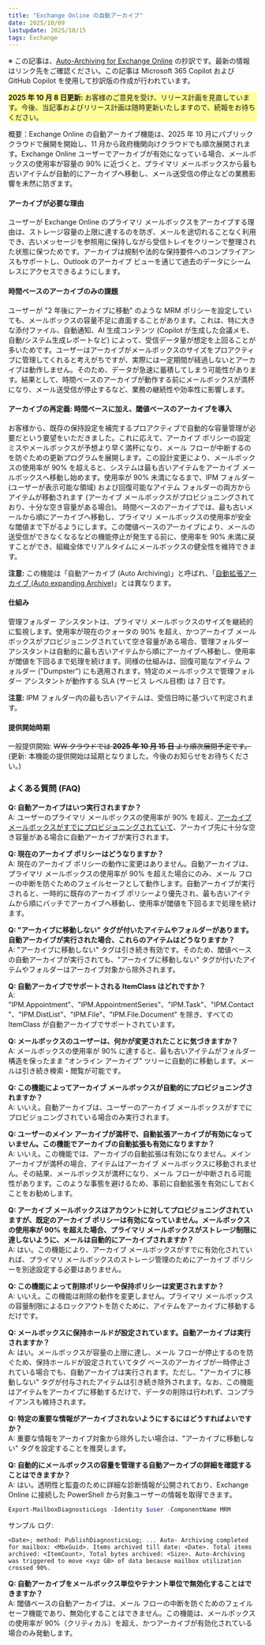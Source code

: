 ```yaml
---
title: "Exchange Online の自動アーカイブ"
date: 2025/10/09
lastupdate: 2025/10/15
tags: Exchange
---
```


※ この記事は、[Auto-Archiving for Exchange Online](https://techcommunity.microsoft.com/blog/exchange/auto-archiving-for-exchange-online/4459735) の抄訳です。最新の情報はリンク先をご確認ください。この記事は Microsoft 365 Copilot および GitHub Copilot を使用して抄訳版の作成が行われています。

<p style="background: #FFFF99;"><strong>2025 年 10 月 8 日更新:</strong> お客様のご意見を受け、リリース計画を見直しています。今後、当記事およびリリース計画は随時更新いたしますので、続報をお待ちください。</p>
概要：Exchange Online の自動アーカイブ機能は、2025 年 10 月にパブリック クラウドで展開を開始し、11 月から政府機関向けクラウドでも順次展開されます。Exchange Online ユーザーでアーカイブが有効になっている場合、メールボックスの使用率が容量の 90% に近づくと、プライマリ メールボックスから最も古いアイテムが自動的にアーカイブへ移動し、メール送受信の停止などの業務影響を未然に防ぎます。

#### アーカイブが必要な理由

ユーザーが Exchange Online のプライマリ メールボックスをアーカイブする理由は、ストレージ容量の上限に達するのを防ぎ、メールを途切れることなく利用でき、古いメッセージを参照用に保持しながら受信トレイをクリーンで整理された状態に保つためです。アーカイブは規制や法的な保持要件へのコンプライアンスもサポートし、Outlook のアーカイブ ビューを通じて過去のデータにシームレスにアクセスできるようにします。

#### 時間ベースのアーカイブのみの課題

ユーザーが "2 年後にアーカイブに移動" のような MRM ポリシーを設定していても、メールボックスの容量不足に直面することがあります。これは、特に大きな添付ファイル、自動通知、AI 生成コンテンツ (Copilot が生成した会議メモ、自動/システム生成レポートなど) によって、受信データ量が想定を上回ることが多いためです。ユーザーはアーカイブがメールボックスのサイズをプロアクティブに管理してくれると考えがちですが、実際には一定期間が経過しないとアーカイブは動作しません。そのため、データが急速に蓄積してしまう可能性があります。結果として、時間ベースのアーカイブが動作する前にメールボックスが満杯になり、メール送受信が停止するなど、業務の継続性や効率性に影響します。

#### アーカイブの再定義: 時間ベースに加え、閾値ベースのアーカイブを導入

お客様から、既存の保持設定を補完するプロアクティブで自動的な容量管理が必要だという要望をいただきました。これに応えて、アーカイブ ポリシーの設定ミスやメールボックスが予想より早く満杯になり、メール フローが中断するのを防ぐための更新プログラムを展開します。この設計変更により、メールボックスの使用率が 90% を超えると、システムは最も古いアイテムをアーカイブ メールボックスへ移動し始めます。使用率が 90% 未満になるまで、IPM フォルダー (ユーザーが表示可能な領域) および回復可能なアイテム フォルダーの両方からアイテムが移動されます (アーカイブ メールボックスがプロビジョニングされており、十分な空き容量がある場合)。
時間ベースのアーカイブでは、最も古いメールから順にアーカイブへ移動し、プライマリ メールボックスの使用率が安全な閾値まで下がるようにします。この閾値ベースのアーカイブにより、メールの送受信ができなくなるなどの機能停止が発生する前に、使用率を 90% 未満に戻すことができ、組織全体でリアルタイムにメールボックスの健全性を維持できます。

**注意:** この機能は「自動アーカイブ (Auto Archiving)」と呼ばれ、「[自動拡張アーカイブ (Auto expanding Archive)](https://learn.microsoft.com/purview/autoexpanding-archiving)」とは異なります。

#### 仕組み

管理フォルダー アシスタントは、プライマリ メールボックスのサイズを継続的に監視します。使用率が現在のクォータの 90% を超え、かつアーカイブ メールボックスがプロビジョニングされていて空き容量がある場合、管理フォルダー アシスタントは自動的に最も古いアイテムから順にアーカイブへ移動し、使用率が閾値を下回るまで処理を続けます。同様の仕組みは、回復可能なアイテム フォルダー ("Dumpster") にも適用されます。特定のメールボックスで管理フォルダー アシスタントが動作する SLA (サービス レベル目標) は 7 日です。

**注意:** IPM フォルダー内の最も古いアイテムは、受信日時に基づいて判定されます。
#### 提供開始時期

一般提供開始: ~~WW クラウドでは **2025 年 10 月 15 日** より順次展開予定です。~~ (更新: 本機能の提供開始は延期となりました。今後のお知らせをお待ちください。)

### よくある質問 (FAQ) 

**Q: 自動アーカイブはいつ実行されますか？**  
A: ユーザーのプライマリ メールボックスの使用率が 90% を超え、[アーカイブ メールボックスがすでにプロビジョニングされていて](https://learn.microsoft.com/purview/enable-archive-mailboxes)、アーカイブ先に十分な空き容量がある場合に自動アーカイブが実行されます。

**Q: 現在のアーカイブ ポリシーはどうなりますか？**  
A: 現在のアーカイブ ポリシーの動作に変更はありません。自動アーカイブは、プライマリ メールボックスの使用率が 90% を超えた場合にのみ、メール フローの中断を防ぐためのフェイルセーフとして動作します。自動アーカイブが実行されると、一時的に既存のアーカイブ ポリシーより優先され、最も古いアイテムから順にバッチでアーカイブへ移動し、使用率が閾値を下回るまで処理を続けます。

**Q: "アーカイブに移動しない" タグが付いたアイテムやフォルダーがあります。自動アーカイブが実行された場合、これらのアイテムはどうなりますか？**  
A: "アーカイブに移動しない" タグは引き続き有効です。そのため、閾値ベースの自動アーカイブが実行されても、"アーカイブに移動しない" タグが付いたアイテムやフォルダーはアーカイブ対象から除外されます。

**Q: 自動アーカイブでサポートされる ItemClass はどれですか？**  
A: "IPM.Appointment"、"IPM.AppointmentSeries"、"IPM.Task"、"IPM.Contact"、"IPM.DistList"、"IPM.File"、"IPM.File.Document" を除き、すべての ItemClass が自動アーカイブでサポートされています。

**Q: メールボックスのユーザーは、何かが変更されたことに気づきますか？**  
A: メールボックスの使用率が 90% に達すると、最も古いアイテムがフォルダー構造を保ったまま "オンライン アーカイブ" ツリーに自動的に移動します。メールは引き続き検索・閲覧が可能です。

**Q: この機能によってアーカイブ メールボックスが自動的にプロビジョニングされますか？**  
A: いいえ。自動アーカイブは、ユーザーのアーカイブ メールボックスがすでにプロビジョニングされている場合のみ実行されます。

**Q: ユーザーのメイン アーカイブが満杯で、自動拡張アーカイブが有効になっていません。この機能でアーカイブの自動拡張も有効になりますか？**  
A: いいえ。この機能では、アーカイブの自動拡張は有効になりません。メイン アーカイブが満杯の場合、アイテムはアーカイブ メールボックスに移動されません。その結果、メールボックスが満杯になり、メール フローが中断される可能性があります。このような事態を避けるため、事前に自動拡張を有効にしておくことをお勧めします。

**Q: アーカイブ メールボックスはアカウントに対してプロビジョニングされていますが、既定のアーカイブ ポリシーは有効になっていません。メールボックスの使用率が 90% を超えた場合、プライマリ メールボックスがストレージ制限に達しないように、メールは自動的にアーカイブされますか？**  
A: はい。この機能により、アーカイブ メールボックスがすでに有効化されていれば、プライマリ メールボックスのストレージ管理のためにアーカイブ ポリシーを別途設定する必要はありません。

**Q: この機能によって削除ポリシーや保持ポリシーは変更されますか？**  
A: いいえ。この機能は削除の動作を変更しません。プライマリ メールボックスの容量制限によるロックアウトを防ぐために、アイテムをアーカイブに移動するだけです。

**Q: メールボックスに保持ホールドが設定されています。自動アーカイブは実行されますか？**  
A: はい。メールボックスが容量の上限に達し、メール フローが停止するのを防ぐため、保持ホールドが設定されていてタグ ベースのアーカイブが一時停止されている場合でも、自動アーカイブは実行されます。ただし、"アーカイブに移動しない" タグが付与されたアイテムは引き続き除外されます。なお、この機能はアイテムをアーカイブに移動するだけで、データの削除は行われず、コンプライアンスも維持されます。

**Q: 特定の重要な情報がアーカイブされないようにするにはどうすればよいですか？**  
A: 重要な情報をアーカイブ対象から除外したい場合は、"アーカイブに移動しない" タグを設定することを推奨します。

**Q: 自動的にメールボックスの容量を管理する自動アーカイブの詳細を確認することはできますか？**  
A: はい。透明性と監査のために詳細な診断情報が公開されており、Exchange Online に接続した PowerShell から対象ユーザーの情報を取得できます。

```powershell
Export-MailboxDiagnosticLogs -Identity $user -ComponentName MRM 
```
サンプル ログ: 
```
<Date>; method: PublishDiagnosticsLog; ... Auto- Archiving completed for mailbox: <MbxGuid>. Items archived till date: <Date>. Total items archived: <ItemCount>, Total bytes archived: <Size>. Auto-Archiving was triggered to move <xyz GB> of data because mailbox utilization crossed 90%. 
```
**Q: 自動アーカイブをメールボックス単位やテナント単位で無効化することはできますか？**  
A: 閾値ベースの自動アーカイブは、メール フローの中断を防ぐためのフェイルセーフ機能であり、無効化することはできません。この機能は、メールボックスの使用率が 90%（クリティカル）を超え、かつアーカイブが有効化されている場合のみ発動します。

